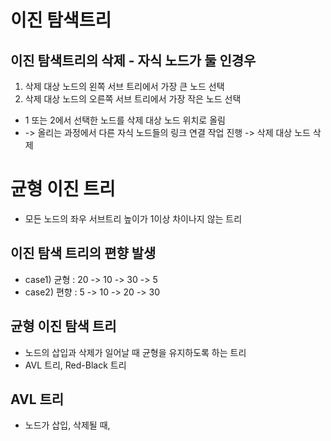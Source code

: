# 이진 탐색트리

## 이진 탐색트리의 삭제 - 자식 노드가 둘 인경우
1. 삭제 대상 노드의 왼쪽 서브 트리에서 가장 큰 노드 선택
2. 삭제 대상 노드의 오른쪽 서브 트리에서 가장 작은 노드 선택
- 1 또는 2에서 선택한 노드를 삭제 대상 노드 위치로 올림
- -> 올리는 과정에서 다른 자식 노드들의 링크 연결 작업 진행 -> 삭제 대상 노드 삭제

# 균형 이진 트리 
- 모든 노드의 좌우 서브트리 높이가 1이상 차이나지 않는 트리 

## 이진 탐색 트리의 편향 발생
- case1) 균형 : 20 -> 10 -> 30 -> 5
- case2) 편향 : 5 -> 10 -> 20 -> 30

## 균형 이진 탐색 트리
- 노드의 삽입과 삭제가 일어날 때 균형을 유지하도록 하는 트리
- AVL 트리, Red-Black 트리


## AVL 트리
- 노드가 삽입, 삭제될 때, 